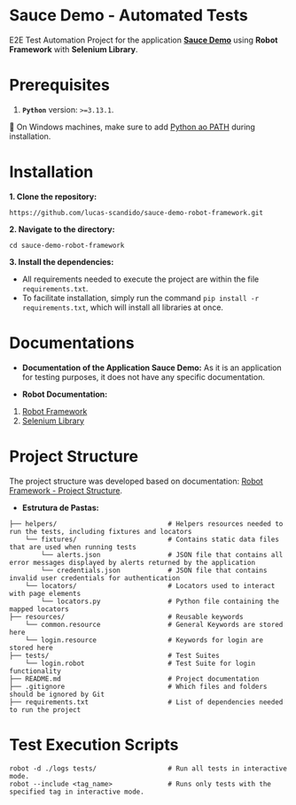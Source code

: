 # Sauce Demo - Automated Tests
E2E Test Automation Project for the application **[Sauce Demo](https://www.saucedemo.com/)** using **Robot Framework** with **Selenium Library**.

# Prerequisites
1. **`Python`** version: `>=3.13.1`.

📝 On Windows machines, make sure to add [Python ao PATH](https://docs.python.org/3/using/windows.html#the-full-installer) during installation.

# Installation
**1. Clone the repository:**

```
https://github.com/lucas-scandido/sauce-demo-robot-framework.git
```

**2. Navigate to the directory:**

```
cd sauce-demo-robot-framework
```

**3. Install the dependencies:**
- All requirements needed to execute the project are within the file `requirements.txt`.
- To facilitate installation, simply run the command `pip install -r requirements.txt`, which will install all libraries at once.

# Documentations

- **Documentation of the Application Sauce Demo:**
As it is an application for testing purposes, it does not have any specific documentation.

- **Robot Documentation:**
1. [Robot Framework](https://docs.robotframework.org/)
2. [Selenium Library](https://robotframework.org/SeleniumLibrary/SeleniumLibrary.html)

# Project Structure
The project structure was developed based on documentation: [Robot Framework - Project Structure](https://docs.robotframework.org/docs/examples/project_structure). 

- **Estrutura de Pastas:**
```
├── helpers/                            # Helpers resources needed to run the tests, including fixtures and locators    
    └── fixtures/                       # Contains static data files that are used when running tests                                   
        └── alerts.json                 # JSON file that contains all error messages displayed by alerts returned by the application                                  
        └── credentials.json            # JSON file that contains invalid user credentials for authentication                                
    └── locators/                       # Locators used to interact with page elements                                  
        └── locators.py                 # Python file containing the mapped locators   
├── resources/                          # Reusable keywords                                                                                       
    └── common.resource                 # General Keywords are stored here                               
    └── login.resource                  # Keywords for login are stored here                                                       
├── tests/                              # Test Suites                                
    └── login.robot                     # Test Suite for login functionality             
├── README.md                           # Project documentation      
├── .gitignore                          # Which files and folders should be ignored by Git       
├── requirements.txt                    # List of dependencies needed to run the project                              
```

# Test Execution Scripts
```
robot -d ./logs tests/                  # Run all tests in interactive mode.
robot --include <tag_name>              # Runs only tests with the specified tag in interactive mode.
```